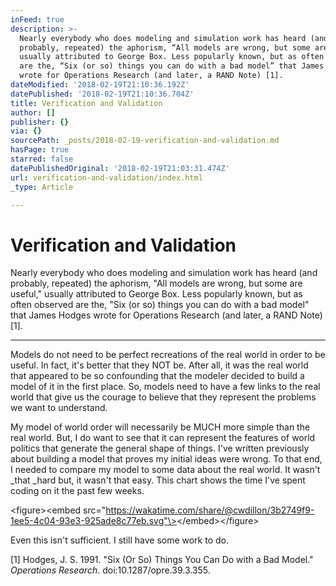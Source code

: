 ```yaml
---
inFeed: true
description: >-
  Nearly everybody who does modeling and simulation work has heard (and
  probably, repeated) the aphorism, “All models are wrong, but some are useful,”
  usually attributed to George Box. Less popularly known, but as often observed
  are the, “Six (or so) things you can do with a bad model” that James Hodges
  wrote for Operations Research (and later, a RAND Note) [1].
dateModified: '2018-02-19T21:10:36.192Z'
datePublished: '2018-02-19T21:10:36.704Z'
title: Verification and Validation
author: []
publisher: {}
via: {}
sourcePath: _posts/2018-02-19-verification-and-validation.md
hasPage: true
starred: false
datePublishedOriginal: '2018-02-19T21:03:31.474Z'
url: verification-and-validation/index.html
_type: Article

---
```

# Verification and Validation

Nearly everybody who does modeling and simulation work has heard (and probably, repeated) the aphorism, "All models are wrong, but some are useful," usually attributed to George Box. Less popularly known, but as often observed are the, "Six (or so) things you can do with a bad model" that James Hodges wrote for Operations Research (and later, a RAND Note) \[1\].

---

Models do not need to be perfect recreations of the real world in order to be useful. In fact, it's better that they NOT be. After all, it was the real world that appeared to be so confounding that the modeler decided to build a model of it in the first place. So, models need to have a few links to the real world that give us the courage to believe that they represent the problems we want to understand.

My model of world order will necessarily be MUCH more simple than the real world. But, I do want to see that it can represent the features of world politics that generate the general shape of things. I've written previously about building a model that proves my initial ideas were wrong. To that end, I needed to compare my model to some data about the real world. It wasn't _that _hard but, it wasn't that easy. This chart shows the time I've spent coding on it the past few weeks.

<figure\><embed src="https://wakatime.com/share/@cwdillon/3b2749f9-1ee5-4c04-93e3-925ade8c77eb.svg"\></embed\></figure\>

Even this isn't sufficient. I still have some work to do.

\[1\] Hodges, J. S. 1991\. "Six (Or So) Things You Can Do with a Bad Model." _Operations Research_. doi:10.1287/opre.39.3.355\.
